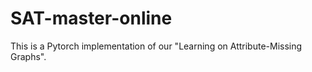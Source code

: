 # SAT-master-online
 This is a Pytorch implementation of our "Learning on Attribute-Missing Graphs".
